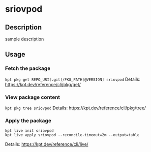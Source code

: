 # sriovpod

## Description
sample description

## Usage

### Fetch the package
`kpt pkg get REPO_URI[.git]/PKG_PATH[@VERSION] sriovpod`
Details: https://kpt.dev/reference/cli/pkg/get/

### View package content
`kpt pkg tree sriovpod`
Details: https://kpt.dev/reference/cli/pkg/tree/

### Apply the package
```
kpt live init sriovpod
kpt live apply sriovpod --reconcile-timeout=2m --output=table
```
Details: https://kpt.dev/reference/cli/live/
